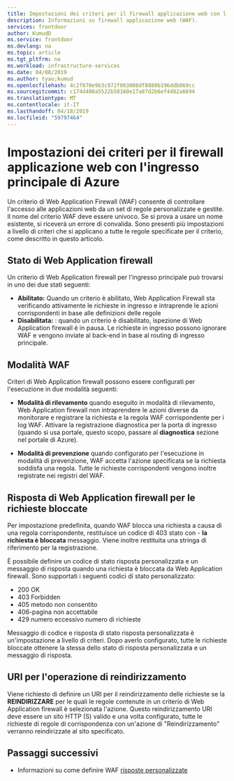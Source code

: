 ```yaml
---
title: Impostazioni dei criteri per il firewall applicazione web con l'ingresso principale di Azure
description: Informazioni su firewall applicazione web (WAF).
services: frontdoor
author: KumudD
ms.service: frontdoor
ms.devlang: na
ms.topic: article
ms.tgt_pltfrm: na
ms.workload: infrastructure-services
ms.date: 04/08/2019
ms.author: tyao;kumud
ms.openlocfilehash: 4c2f070e9b3c972f063008df8880b196ddb069cc
ms.sourcegitcommit: c174d408a5522b58160e17a87d2b6ef4482a6694
ms.translationtype: MT
ms.contentlocale: it-IT
ms.lasthandoff: 04/18/2019
ms.locfileid: "59797464"
---
```

# <a name="policy-settings-for-web-application-firewall-with-azure-front-door"></a>Impostazioni dei criteri per il firewall applicazione web con l'ingresso principale di Azure

Un criterio di Web Application Firewall (WAF) consente di controllare l'accesso alle applicazioni web da un set di regole personalizzate e gestite. Il nome del criterio WAF deve essere univoco. Se si prova a usare un nome esistente, si riceverà un errore di convalida. Sono presenti più impostazioni a livello di criteri che si applicano a tutte le regole specificate per il criterio, come descritto in questo articolo.

## <a name="waf-state"></a>Stato di Web Application firewall

Un criterio di Web Application firewall per l'ingresso principale può trovarsi in uno dei due stati seguenti:
- **Abilitato:** Quando un criterio è abilitato, Web Application Firewall sta verificando attivamente le richieste in ingresso e intraprende le azioni corrispondenti in base alle definizioni delle regole
- **Disabilitata:** : quando un criterio è disabilitato, ispezione di Web Application firewall è in pausa. Le richieste in ingresso possono ignorare WAF e vengono inviate al back-end in base al routing di ingresso principale.

## <a name="waf-mode"></a>Modalità WAF

Criteri di Web Application firewall possono essere configurati per l'esecuzione in due modalità seguenti:

- **Modalità di rilevamento** quando eseguito in modalità di rilevamento, Web Application firewall non intraprendere le azioni diverse da monitorare e registrare la richiesta e la regola WAF corrispondente per i log WAF. Attivare la registrazione diagnostica per la porta di ingresso (quando si usa portale, questo scopo, passare al **diagnostica** sezione nel portale di Azure).

- **Modalità di prevenzione** quando configurato per l'esecuzione in modalità di prevenzione, WAF accetta l'azione specificata se la richiesta soddisfa una regola. Tutte le richieste corrispondenti vengono inoltre registrate nei registri del WAF.

## <a name="waf-response-for-blocked-requests"></a>Risposta di Web Application firewall per le richieste bloccate

Per impostazione predefinita, quando WAF blocca una richiesta a causa di una regola corrispondente, restituisce un codice di 403 stato con - **la richiesta è bloccata** messaggio. Viene inoltre restituita una stringa di riferimento per la registrazione.

È possibile definire un codice di stato risposta personalizzata e un messaggio di risposta quando una richiesta è bloccata da Web Application firewall. Sono supportati i seguenti codici di stato personalizzato:

- 200    OK
- 403    Forbidden
- 405 metodo non consentito
- 406-pagina non accettabile
- 429 numero eccessivo numero di richieste

Messaggio di codice e risposta di stato risposta personalizzata è un'impostazione a livello di criteri. Dopo averlo configurato, tutte le richieste bloccate ottenere la stessa dello stato di risposta personalizzata e un messaggio di risposta.

## <a name="uri-for-redirect-action"></a>URI per l'operazione di reindirizzamento

Viene richiesto di definire un URI per il reindirizzamento delle richieste se la **REINDIRIZZARE** per le quali le regole contenute in un criterio di Web Application firewall è selezionata l'azione. Questo reindirizzamento URI deve essere un sito HTTP (S) valido e una volta configurato, tutte le richieste di regole di corrispondenza con un'azione di "Reindirizzamento" verranno reindirizzate al sito specificato.


## <a name="next-steps"></a>Passaggi successivi
- Informazioni su come definire WAF [risposte personalizzate](waf-front-door-configure-custom-response-code.md)
